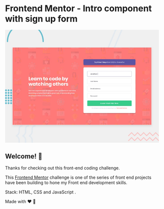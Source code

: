 # Frontend Mentor - Intro component with sign up form

![Design preview for the Intro component with sign up form coding challenge](./design/desktop-preview.jpg)

## Welcome! 👋

Thanks for checking out this front-end coding challenge.

This [Frontend Mentor](https://www.frontendmentor.io) challenge is one of the series of front end projects have been building to hone my Front end development skills. 

Stack:
HTML, CSS and JavaScript .

Made with ❤ 🚀
